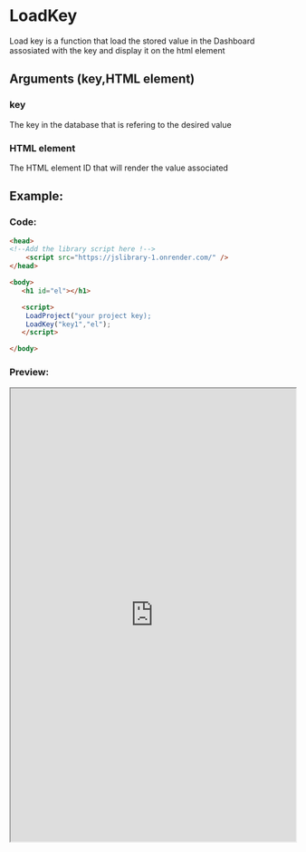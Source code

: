 # LoadKey
 Load key is a function that load the stored value in the Dashboard assosiated with the key and display it on the html element 
## Arguments (key,HTML element)
### key 
The key in the database that is refering to the desired value
### HTML element
The HTML element ID that will render the value associated

## Example:

### Code:
```html
<head>
<!--Add the library script here !-->
    <script src="https://jslibrary-1.onrender.com/" />
</head>

<body>
   <h1 id="el"></h1>

   <script>
    LoadProject("your project key);
    LoadKey("key1","el");
   </script>

</body>
```

### Preview:
<iframe width="100%" height="800px" src="https://omaranbazna.com/" ></iframe>
